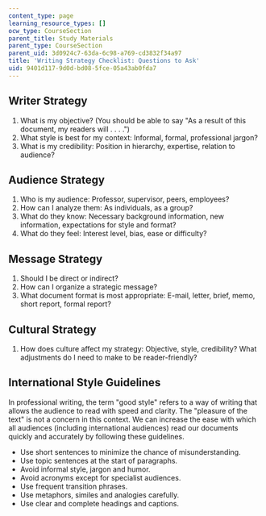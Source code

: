 ```yaml
---
content_type: page
learning_resource_types: []
ocw_type: CourseSection
parent_title: Study Materials
parent_type: CourseSection
parent_uid: 3d0924c7-63da-6c98-a769-cd3832f34a97
title: 'Writing Strategy Checklist: Questions to Ask'
uid: 9401d117-9d0d-bd08-5fce-05a43ab0fda7
---
```


Writer Strategy
---------------

1.  What is my objective? (You should be able to say "As a result of this document, my readers will . . . .")
2.  What style is best for my context: Informal, formal, professional jargon?
3.  What is my credibility: Position in hierarchy, expertise, relation to audience?

Audience Strategy
-----------------

1.  Who is my audience: Professor, supervisor, peers, employees?
2.  How can I analyze them: As individuals, as a group?
3.  What do they know: Necessary background information, new information, expectations for style and format?
4.  What do they feel: Interest level, bias, ease or difficulty?

Message Strategy
----------------

1.  Should I be direct or indirect?
2.  How can I organize a strategic message?
3.  What document format is most appropriate: E-mail, letter, brief, memo, short report, formal report?

Cultural Strategy
-----------------

1.  How does culture affect my strategy: Objective, style, credibility? What adjustments do I need to make to be reader-friendly?

International Style Guidelines
------------------------------

In professional writing, the term "good style" refers to a way of writing that allows the audience to read with speed and clarity. The "pleasure of the text" is not a concern in this context. We can increase the ease with which all audiences (including international audiences) read our documents quickly and accurately by following these guidelines.

*   Use short sentences to minimize the chance of misunderstanding.
*   Use topic sentences at the start of paragraphs.
*   Avoid informal style, jargon and humor.
*   Avoid acronyms except for specialist audiences.
*   Use frequent transition phrases.
*   Use metaphors, similes and analogies carefully.
*   Use clear and complete headings and captions.